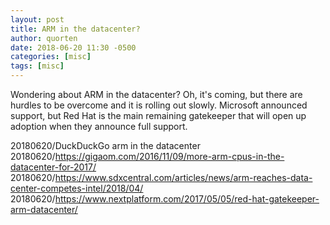 ```yaml
---
layout: post
title: ARM in the datacenter?
author: quorten
date: 2018-06-20 11:30 -0500
categories: [misc]
tags: [misc]
---
```


Wondering about ARM in the datacenter?  Oh, it's coming, but there are
hurdles to be overcome and it is rolling out slowly.  Microsoft
announced support, but Red Hat is the main remaining gatekeeper that
will open up adoption when they announce full support.

20180620/DuckDuckGo arm in the datacenter  
20180620/https://gigaom.com/2016/11/09/more-arm-cpus-in-the-datacenter-for-2017/  
20180620/https://www.sdxcentral.com/articles/news/arm-reaches-data-center-competes-intel/2018/04/  
20180620/https://www.nextplatform.com/2017/05/05/red-hat-gatekeeper-arm-datacenter/

